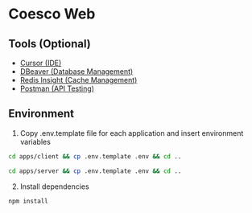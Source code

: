 # Coesco Web

## Tools (Optional)

- [Cursor (IDE)](https://www.cursor.com/)
- [DBeaver (Database Management)](https://dbeaver.io/)
- [Redis Insight (Cache Management)](https://redis.io/insight/)
- [Postman (API Testing)](https://www.postman.com/downloads/)

## Environment

1. Copy .env.template file for each application and insert environment variables

```bash
cd apps/client && cp .env.template .env && cd ..
```

```bash
cd apps/server && cp .env.template .env && cd ..
```

2. Install dependencies

```bash
npm install
```
